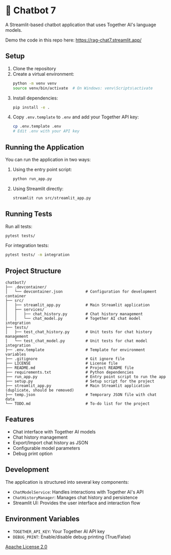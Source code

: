 # 💬 Chatbot 7

A Streamlit-based chatbot application that uses Together AI's language models.

Demo the code in this repo here: https://rag-chat7.streamlit.app/

## Setup

1. Clone the repository
2. Create a virtual environment:
    ```bash
    python -m venv venv
    source venv/bin/activate  # On Windows: venv\Scripts\activate
    ```
3. Install dependencies:
    ```bash
    pip install -e .
    ```
4. Copy `.env.template` to `.env` and add your Together API key:
    ```bash
    cp .env.template .env
    # Edit .env with your API key
    ```

## Running the Application

You can run the application in two ways:

1. Using the entry point script:

    ```bash
    python run_app.py
    ```

2. Using Streamlit directly:
    ```bash
    streamlit run src/streamlit_app.py
    ```

## Running Tests

Run all tests:

```bash
pytest tests/
```

For integration tests:

```bash
pytest tests/ -m integration
```

## Project Structure

```
chatbot7/
├── .devcontainer/
│   └── devcontainer.json          # Configuration for development container
├── src/
│   ├── streamlit_app.py           # Main Streamlit application
│   ├── services/
│   │   ├── chat_history.py        # Chat history management
│   │   └── chat_model.py          # Together AI chat model integration
├── tests/
│   ├── test_chat_history.py       # Unit tests for chat history management
│   └── test_chat_model.py         # Unit tests for chat model integration
├── .env.template                  # Template for environment variables
├── .gitignore                     # Git ignore file
├── LICENSE                        # License file
├── README.md                      # Project README file
├── requirements.txt               # Python dependencies
├── run_app.py                     # Entry point script to run the app
├── setup.py                       # Setup script for the project
├── streamlit_app.py               # Main Streamlit application (duplicate, should be removed)
├── temp.json                      # Temporary JSON file with chat data
└── TODO.md                        # To-do list for the project
```

## Features

-   Chat interface with Together AI models
-   Chat history management
-   Export/Import chat history as JSON
-   Configurable model parameters
-   Debug print option

## Development

The application is structured into several key components:

-   `ChatModelService`: Handles interactions with Together AI's API
-   `ChatHistoryManager`: Manages chat history and persistence
-   Streamlit UI: Provides the user interface and interaction flow

## Environment Variables

-   `TOGETHER_API_KEY`: Your Together AI API key
-   `DEBUG_PRINT`: Enable/disable debug printing (True/False)

[Apache License 2.0](LICENSE)
